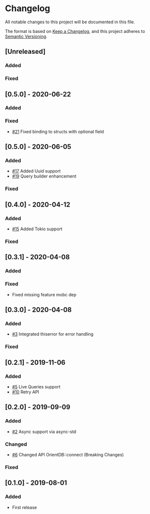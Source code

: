 # Changelog
All notable changes to this project will be documented in this file.

The format is based on [Keep a Changelog](https://keepachangelog.com/en/1.0.0/),
and this project adheres to [Semantic Versioning](https://semver.org/spec/v2.0.0.html).

## [Unreleased]

### Added

### Fixed

## [0.5.0] - 2020-06-22

### Added

### Fixed

- [#21](https://github.com/wolf4ood/orientdb-rs/issues/21) Fixed binding to structs with optional field


## [0.5.0] - 2020-06-05

### Added

- [#17](https://github.com/wolf4ood/orientdb-rs/issues/17) Added Uuid support
- [#19](https://github.com/wolf4ood/orientdb-rs/issues/19) Query builder enhancement

### Fixed

## [0.4.0] - 2020-04-12

### Added

- [#15](https://github.com/wolf4ood/orientdb-rs/issues/15) Added Tokio support

### Fixed

## [0.3.1] - 2020-04-08

### Added

### Fixed

- Fixed missing feature mobc dep

## [0.3.0] - 2020-04-08

### Added

- [#3](https://github.com/wolf4ood/orientdb-rs/issues/3) Integrated thiserror for error handling

### Fixed

## [0.2.1] - 2019-11-06

### Added

- [#5](https://github.com/wolf4ood/orientdb-rs/issues/5) Live Queries support
- [#10](https://github.com/wolf4ood/orientdb-rs/issues/10) Retry API

## [0.2.0] - 2019-09-09

### Added

- [#2](https://github.com/wolf4ood/orientdb-rs/issues/2) Async support via async-std


### Changed

- [#6](https://github.com/wolf4ood/orientdb-rs/issues/6) Changed API OrientDB::connect (Breaking Changes)


### Fixed


## [0.1.0] - 2019-08-01

### Added
- First release
